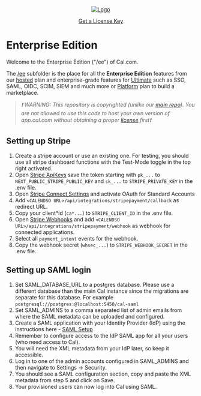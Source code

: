 <!-- PROJECT LOGO -->
<div align="center">
  <a href="https://cal.com/enterprise">
    <img src="https://user-images.githubusercontent.com/8019099/133430653-24422d2a-3c8d-4052-9ad6-0580597151ee.png" alt="Logo">
  </a>
  
  <a href="https://console.cal.com/">Get a License Key</a>
</div>

# Enterprise Edition

Welcome to the Enterprise Edition ("/ee") of Cal.com.

The [/ee](https://github.com/calcom/cal.com/tree/main/packages/features/ee) subfolder is the place for all the **Enterprise Edition** features from our [hosted](https://cal.com/pricing) plan and enterprise-grade features for [Ultimate](https://cal.com/emterprise) such as SSO, SAML, OIDC, SCIM, SIEM and much more or [Platform](https://cal.com/platform) plan to build a marketplace.

> _❗ WARNING: This repository is copyrighted (unlike our [main repo](https://github.com/calcom/cal.com)). You are not allowed to use this code to host your own version of app.cal.com without obtaining a proper [license](https://console.cal.com/) first❗_

## Setting up Stripe

1. Create a stripe account or use an existing one. For testing, you should use all stripe dashboard functions with the Test-Mode toggle in the top right activated.
2. Open [Stripe ApiKeys](https://dashboard.stripe.com/apikeys) save the token starting with `pk_...` to `NEXT_PUBLIC_STRIPE_PUBLIC_KEY` and `sk_...` to `STRIPE_PRIVATE_KEY` in the .env file.
3. Open [Stripe Connect Settings](https://dashboard.stripe.com/settings/connect) and activate OAuth for Standard Accounts
4. Add `<CALENDSO URL>/api/integrations/stripepayment/callback` as redirect URL.
5. Copy your client*id (`ca*...`) to `STRIPE_CLIENT_ID` in the .env file.
6. Open [Stripe Webhooks](https://dashboard.stripe.com/webhooks) and add `<CALENDSO URL>/api/integrations/stripepayment/webhook` as webhook for connected applications.
7. Select all `payment_intent` events for the webhook.
8. Copy the webhook secret (`whsec_...`) to `STRIPE_WEBHOOK_SECRET` in the .env file.

## Setting up SAML login

1. Set SAML_DATABASE_URL to a postgres database. Please use a different database than the main Cal instance since the migrations are separate for this database. For example `postgresql://postgres:@localhost:5450/cal-saml`
2. Set SAML_ADMINS to a comma separated list of admin emails from where the SAML metadata can be uploaded and configured.
3. Create a SAML application with your Identity Provider (IdP) using the instructions here - [SAML Setup](../../apps/web/docs/saml-setup.md)
4. Remember to configure access to the IdP SAML app for all your users (who need access to Cal).
5. You will need the XML metadata from your IdP later, so keep it accessible.
6. Log in to one of the admin accounts configured in SAML_ADMINS and then navigate to Settings -> Security.
7. You should see a SAML configuration section, copy and paste the XML metadata from step 5 and click on Save.
8. Your provisioned users can now log into Cal using SAML.